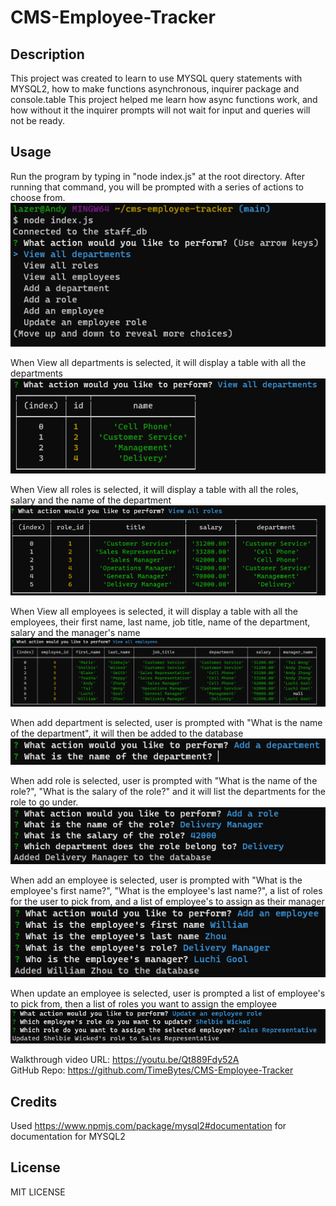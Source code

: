 # CMS-Employee-Tracker

## Description

This project was created to learn to use MYSQL query statements with MYSQL2, how to make functions asynchronous, inquirer package and console.table
This project helped me learn how async functions work, and how without it the inquirer prompts will not wait for input and queries will not be ready.

## Usage

Run the program by typing in "node index.js" at the root directory. After running that command, you will be prompted with a series of actions to choose from.  
![screenshot of inital prompt](assets/images/screenshot-inital-prompt.png)

When View all departments is selected, it will display a table with all the departments
![screenshot of view all departments](assets/images/screenshot-viewalldepartments.png)

When View all roles is selected, it will display a table with all the roles, salary and the name of the department  
![screenshot of view all roles](assets/images/screenshot-viewallroles.png)

When View all employees is selected, it will display a table with all the employees, their first name, last name, job title, name of the department, salary and the manager's name
![screenshot of view all employees](assets/images/screenshot-viewallemployees.png)

When add department is selected, user is prompted with "What is the name of the department", it will then be added to the database  
![screenshot of add a department](assets/images/screenshot-addadepartment.png)

When add role is selected, user is prompted with "What is the name of the role?", "What is the salary of the role?" and it will list the departments for the role to go under.  
![screenshot of add a role](assets/images/screenshot-addarole.png)

When add an employee is selected, user is prompted with "What is the employee's first name?", "What is the employee's last name?", a list of roles for the user to pick from, and a list of employee's to assign as their manager
![screenshot of add an employee](assets/images/screenshot-addanemployee.png)

When update an employee is selected, user is prompted a list of employee's to pick from, then a list of roles you want to assign the employee
![screenshot of update an employee](assets/images/screenshot-updateemployeerole.png)

Walkthrough video URL: https://youtu.be/Qt889Fdy52A  
GitHub Repo: https://github.com/TimeBytes/CMS-Employee-Tracker

## Credits

Used https://www.npmjs.com/package/mysql2#documentation for documentation for MYSQL2

## License

MIT LICENSE
